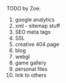 TODO by Zoe:

1) google analytics
2) xml - sitemap stuff
3) SEO meta tags
4) SSL
5) creative 404 page
6) blog
7) webgl
8) game gallery
9) personal files
10) link to others

